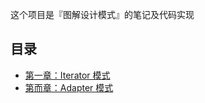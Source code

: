 这个项目是『图解设计模式』的笔记及代码实现

## 目录

- [第一章：Iterator 模式](https://github.com/N0nb0at/design-pattern/tree/dev/src/main/java/cn/n0nb0at/designpattern/chapter_01_iterator)
- [第而章：Adapter 模式](https://github.com/N0nb0at/design-pattern/tree/dev/src/main/java/cn/n0nb0at/designpattern/chapter_01_adapter)
